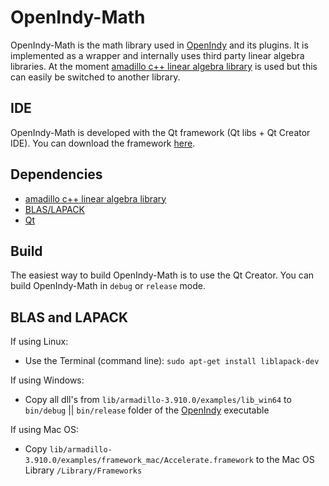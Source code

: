 OpenIndy-Math
=============

OpenIndy-Math is the math library used in [OpenIndy](https://github.com/OpenIndy/OpenIndy) and its plugins. It is implemented as a wrapper and internally uses third party linear algebra libraries.
At the moment [amadillo c++ linear algebra library](http://arma.sourceforge.net) is used but this can easily be switched to another library.

IDE
----

OpenIndy-Math is developed with the Qt framework (Qt libs + Qt Creator IDE). You can download the framework [here](http://qt-project.org/downloads).

Dependencies
------------

- [amadillo c++ linear algebra library](http://arma.sourceforge.net)
- [BLAS/LAPACK](http://www.netlib.org/lapack/)
- [Qt](http://qt-project.org)

Build
-----

The easiest way to build OpenIndy-Math is to use the Qt Creator. You can build OpenIndy-Math in `debug` or `release` mode.  

BLAS and LAPACK
----------------

If using Linux:

  - Use the Terminal (command line): `sudo apt-get install liblapack-dev`

If using Windows:

  - Copy all dll's from `lib/armadillo-3.910.0/examples/lib_win64` to `bin/debug` || `bin/release` folder of the [OpenIndy](https://github.com/OpenIndy/OpenIndy) executable

If using Mac OS:

  - Copy `lib/armadillo-3.910.0/examples/framework_mac/Accelerate.framework` to the Mac OS Library `/Library/Frameworks`
